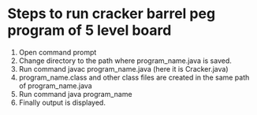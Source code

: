 # Steps to run cracker barrel peg program of 5 level board
1. Open command prompt
2. Change directory to the path where program_name.java is saved.
3. Run command javac program_name.java (here it is Cracker.java)
4. program_name.class and other class files are created in the same path of program_name.java
5. Run command java program_name
6. Finally output is displayed.
